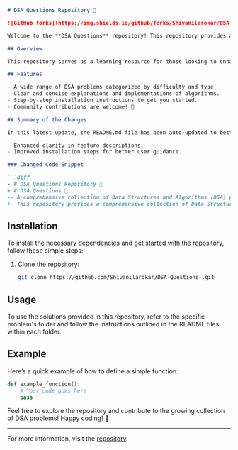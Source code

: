 ```markdown
# DSA Questions Repository 🤖

![GitHub forks](https://img.shields.io/github/forks/Shivanilarokar/DSA-Questions-?style=social) ![GitHub stars](https://img.shields.io/github/stars/Shivanilarokar/DSA-Questions-?style=social)

Welcome to the **DSA Questions** repository! This repository provides a comprehensive collection of Data Structures and Algorithms (DSA) problems designed to enhance your programming skills.

## Overview

This repository serves as a learning resource for those looking to enhance their understanding of algorithms, with clear implementations in multiple programming languages.

## Features

- A wide range of DSA problems categorized by difficulty and type.
- Clear and concise explanations and implementations of algorithms.
- Step-by-step installation instructions to get you started.
- Community contributions are welcome! 🤝

## Summary of the Changes

In this latest update, the README.md file has been auto-updated to better reflect the features and installation instructions of the repository. Key changes include:

- Enhanced clarity in feature descriptions.
- Improved installation steps for better user guidance.

### Changed Code Snippet

```diff
- # DSA Questions Repository 🤖
+ # DSA Questions 🤖
-- A comprehensive collection of Data Structures and Algorithms (DSA) problems, categorized by type...
+- This repository provides a comprehensive collection of Data Structures and Algorithms (DSA) problems...
```

## Installation

To install the necessary dependencies and get started with the repository, follow these simple steps:

1. Clone the repository:
   ```bash
   git clone https://github.com/Shivanilarokar/DSA-Questions-.git
   ```

## Usage

To use the solutions provided in this repository, refer to the specific problem's folder and follow the instructions outlined in the README files within each folder.

## Example

Here’s a quick example of how to define a simple function:

```python
def example_function():
    # Your code goes here
    pass
```

Feel free to explore the repository and contribute to the growing collection of DSA problems! Happy coding! 🎉

---

For more information, visit the [repository](https://github.com/Shivanilarokar/DSA-Questions-).
```